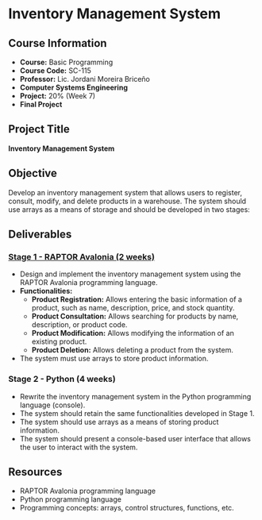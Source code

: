 # Inventory Management System

## Course Information
- **Course:** Basic Programming
- **Course Code:** SC-115
- **Professor:** Lic. Jordani Moreira Briceño
- **Computer Systems Engineering**
- **Project:** 20% (Week 7)
- **Final Project**

## Project Title
**Inventory Management System**

## Objective
Develop an inventory management system that allows users to register, consult, modify, and delete products in a warehouse. The system should use arrays as a means of storage and should be developed in two stages:

## Deliverables

### [Stage 1 - RAPTOR Avalonia (2 weeks)](https://github.com/ryokufps/intro-progra-proyecto/tree/main/raptor)
- Design and implement the inventory management system using the RAPTOR Avalonia programming language.
- **Functionalities:**
  - **Product Registration:** Allows entering the basic information of a product, such as name, description, price, and stock quantity.
  - **Product Consultation:** Allows searching for products by name, description, or product code.
  - **Product Modification:** Allows modifying the information of an existing product.
  - **Product Deletion:** Allows deleting a product from the system.
- The system must use arrays to store product information.

### Stage 2 - Python (4 weeks)
- Rewrite the inventory management system in the Python programming language (console).
- The system should retain the same functionalities developed in Stage 1.
- The system should use arrays as a means of storing product information.
- The system should present a console-based user interface that allows the user to interact with the system.

## Resources
- RAPTOR Avalonia programming language
- Python programming language
- Programming concepts: arrays, control structures, functions, etc.
